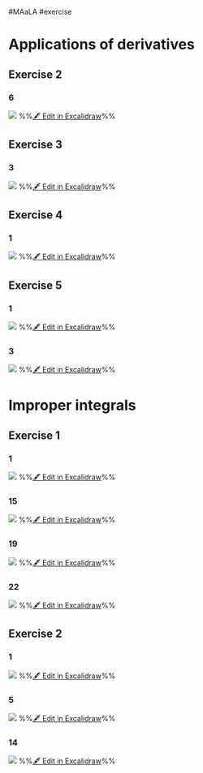 #MAaLA #exercise 

# Applications of derivatives
## Exercise 2
### 6
![](attachments/Exercise%203.04.2024%2003.04.2024%2008_26_09.excalidraw.svg)
%%[🖋 Edit in Excalidraw](attachments/Exercise%203.04.2024%2003.04.2024%2008_26_09.excalidraw.md)%%

## Exercise 3
### 3
![](attachments/Exercise%203.04.2024%2003.04.2024%2008_29_47.excalidraw.svg)
%%[🖋 Edit in Excalidraw](attachments/Exercise%203.04.2024%2003.04.2024%2008_29_47.excalidraw.md)%%

## Exercise 4
### 1
![](attachments/Exercise%203.04.2024%2003.04.2024%2008_39_26.excalidraw.svg)
%%[🖋 Edit in Excalidraw](attachments/Exercise%203.04.2024%2003.04.2024%2008_39_26.excalidraw.md)%%

## Exercise 5
### 1
![](attachments/Exercise%203.04.2024%2003.04.2024%2008_47_54.excalidraw.svg)
%%[🖋 Edit in Excalidraw](attachments/Exercise%203.04.2024%2003.04.2024%2008_47_54.excalidraw.md)%%

### 3
![](attachments/Exercise%203.04.2024%2003.04.2024%2009_01_06.excalidraw.svg)
%%[🖋 Edit in Excalidraw](attachments/Exercise%203.04.2024%2003.04.2024%2009_01_06.excalidraw.md)%%

# Improper integrals
## Exercise 1
### 1
![](attachments/Exercise%203.04.2024%2003.04.2024%2009_10_52.excalidraw.svg)
%%[🖋 Edit in Excalidraw](attachments/Exercise%203.04.2024%2003.04.2024%2009_10_52.excalidraw.md)%%

### 15
![](attachments/Exercise%203.04.2024%2003.04.2024%2009_15_05.excalidraw.svg)
%%[🖋 Edit in Excalidraw](attachments/Exercise%203.04.2024%2003.04.2024%2009_15_05.excalidraw.md)%%

### 19
![](attachments/Exercise%203.04.2024%2003.04.2024%2009_20_13.excalidraw.svg)
%%[🖋 Edit in Excalidraw](attachments/Exercise%203.04.2024%2003.04.2024%2009_20_13.excalidraw.md)%%

### 22
![](attachments/Exercise%203.04.2024%2003.04.2024%2009_25_41.excalidraw.svg)
%%[🖋 Edit in Excalidraw](attachments/Exercise%203.04.2024%2003.04.2024%2009_25_41.excalidraw.md)%%

## Exercise 2
### 1
![](attachments/Exercise%203.04.2024%2003.04.2024%2009_30_20.excalidraw.svg)
%%[🖋 Edit in Excalidraw](attachments/Exercise%203.04.2024%2003.04.2024%2009_30_20.excalidraw.md)%%

### 5
![](attachments/Exercise%203.04.2024%2003.04.2024%2009_32_52.excalidraw.svg)
%%[🖋 Edit in Excalidraw](attachments/Exercise%203.04.2024%2003.04.2024%2009_32_52.excalidraw.md)%%

### 14
![](attachments/Exercise%203.04.2024%2003.04.2024%2009_36_52.excalidraw.svg)
%%[🖋 Edit in Excalidraw](attachments/Exercise%203.04.2024%2003.04.2024%2009_36_52.excalidraw.md)%%